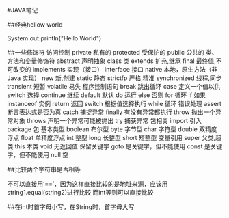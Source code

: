 #JAVA笔记

##经典hellow world

System.out.println("Hello World")

##一些修饰符
访问控制	private	私有的
protected	受保护的
public	公共的
类、方法和变量修饰符	abstract	声明抽象
class	类
extends	扩充,继承
final	最终值,不可改变的
implements	实现（接口）
interface	接口
native	本地，原生方法（非 Java 实现）
new	新,创建
static	静态
strictfp	严格,精准
synchronized	线程,同步
transient	短暂
volatile	易失
程序控制语句	break	跳出循环
case	定义一个值以供 switch 选择
continue	继续
default	默认
do	运行
else	否则
for	循环
if	如果
instanceof	实例
return	返回
switch	根据值选择执行
while	循环
错误处理	assert	断言表达式是否为真
catch	捕捉异常
finally	有没有异常都执行
throw	抛出一个异常对象
throws	声明一个异常可能被抛出
try	捕获异常
包相关	import	引入
package	包
基本类型	boolean	布尔型
byte	字节型
char	字符型
double	双精度浮点
float	单精度浮点
int	整型
long	长整型
short	短整型
变量引用	super	父类,超类
this	本类
void	无返回值
保留关键字	goto	是关键字，但不能使用
const	是关键字，但不能使用
null	空

##比较两个字符串是否相等

不可以直接用‘==’，因为这样直接比较的是地址来源，应该用string1.equal(string2)进行比较
而int等则可以直接比较

##在int时首字母小写，在String时，首字母大写